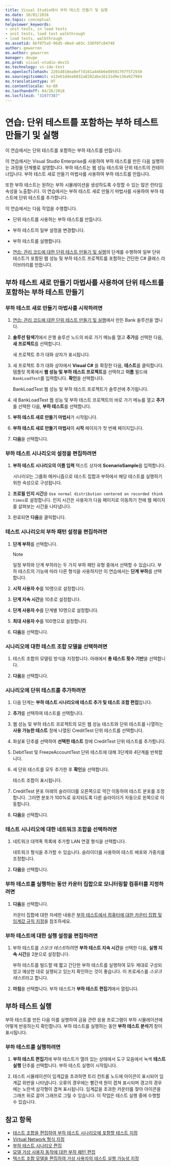 ```yaml
---
title: Visual Studio에서 부하 테스트 만들기 및 실행
ms.date: 10/01/2016
ms.topic: conceptual
helpviewer_keywords:
- unit tests, in load tests
- unit tests, load test walkthrough
- load tests, walkthrough
ms.assetid: bbf075a5-96d5-48ed-a03c-330f0fc04748
author: gewarren
ms.author: gewarren
manager: douge
ms.prod: visual-studio-dev15
ms.technology: vs-ide-test
ms.openlocfilehash: 22014010ea0ef7d101a446b6e89591797f5f2550
ms.sourcegitcommit: e13e61ddea6032a8282abe16131d9e136a927984
ms.translationtype: HT
ms.contentlocale: ko-KR
ms.lasthandoff: 04/26/2018
ms.locfileid: "31977387"
---
```

# <a name="walkthrough-create-and-run-a-load-test-that-contains-unit-tests"></a>연습: 단위 테스트를 포함하는 부하 테스트 만들기 및 실행

이 연습에서는 단위 테스트를 포함하는 부하 테스트를 만듭니다.

이 연습에서는 Visual Studio Enterprise를 사용하여 부하 테스트를 만든 다음 실행하는 과정을 단계별로 설명합니다. 부하 테스트는 웹 성능 테스트와 단위 테스트의 컨테이너입니다. 부하 테스트 새로 만들기 마법사를 사용하여 부하 테스트를 만듭니다.

또한 부하 테스트는 원하는 부하 시뮬레이션을 생성하도록 수정할 수 있는 많은 런타임 속성을 노출합니다. 이 연습에서는 부하 테스트 새로 만들기 마법사를 사용하여 부하 테스트에 단위 테스트를 추가합니다.

이 연습에서는 다음 작업을 수행합니다.

-   단위 테스트를 사용하는 부하 테스트를 만듭니다.

-   부하 테스트의 일부 설정을 변경합니다.

-   부하 테스트를 실행합니다.

-   [연습: 관리 코드에 대한 단위 테스트 만들기 및 실행](../test/walkthrough-creating-and-running-unit-tests-for-managed-code.md)의 단계를 수행하여 일부 단위 테스트가 포함된 웹 성능 및 부하 테스트 프로젝트를 포함하는 간단한 C# 클래스 라이브러리를 만듭니다.

## <a name="create-a-load-test-containing-unit-tests-using-the-new-load-test-wizard"></a>부하 테스트 새로 만들기 마법사를 사용하여 단위 테스트를 포함하는 부하 테스트 만들기

### <a name="to-start-the-new-load-test-wizard"></a>부하 테스트 새로 만들기 마법사를 시작하려면

1.  [연습: 관리 코드에 대한 단위 테스트 만들기 및 실행](../test/walkthrough-creating-and-running-unit-tests-for-managed-code.md)에서 만든 Bank 솔루션을 엽니다.

2.  **솔루션 탐색기**에서 은행 솔루션 노드의 바로 가기 메뉴를 열고 **추가**를 선택한 다음, **새 프로젝트**를 선택합니다.

     새 프로젝트 추가 대화 상자가 표시됩니다.

3.  새 프로젝트 추가 대화 상자에서 **Visual C#** 을 확장한 다음, **테스트**를 클릭합니다. 템플릿 목록에서 **웹 성능 및 부하 테스트 프로젝트**를 선택하고 **이름** 필드에 `BankLoadTest`를 입력합니다. **확인**을 선택합니다.

     BankLoadTest 웹 성능 및 부하 테스트 프로젝트가 솔루션에 추가됩니다.

4.  새 BankLoadTest 웹 성능 및 부하 테스트 프로젝트의 바로 가기 메뉴를 열고 **추가**를 선택한 다음, **부하 테스트**를 선택합니다.

5.  **부하 테스트 새로 만들기 마법사**가 시작됩니다.

6.  **부하 테스트 새로 만들기 마법사**의 **시작** 페이지가 첫 번째 페이지입니다.

7.  **다음**을 선택합니다.

### <a name="to-edit-settings-for-load-test-scenario"></a>부하 테스트 시나리오의 설정을 편집하려면

1.  **부하 테스트 시나리오의 이름 입력** 텍스트 상자에 **ScenarioSample**을 입력합니다.

     *시나리오*는 그룹화 메커니즘으로 테스트 집합과 부하에서 해당 테스트를 실행하기 위한 속성으로 구성됩니다.

2.  **프로필 인지 시간**을 `Use normal distribution centered on recorded think times`로 설정합니다. 인지 시간은 사용자가 다음 페이지로 이동하기 전에 웹 페이지를 살펴보는 시간을 나타냅니다.

1.  완료되면 **다음**을 클릭합니다.

### <a name="to-edit-load-pattern-setting-for-test-scenario"></a>테스트 시나리오의 부하 패턴 설정을 편집하려면

1.  **단계 부하**를 선택합니다.

    > [!NOTE]
    > 일정 부하와 단계 부하라는 두 가지 부하 패턴 유형 중에서 선택할 수 있습니다. 부하 테스트의 기능에 따라 다른 형식을 사용하지만 이 연습에서는 **단계 부하**를 선택합니다.

2.  **시작 사용자 수**를 10명으로 설정합니다.

3.  **단계 지속 시간**을 10초로 설정합니다.

4.  **단계 사용자 수**를 단계별 10명으로 설정합니다.

5.  **최대 사용자 수**를 100명으로 설정합니다.

6.  **다음**을 선택합니다.

### <a name="to-select-test-mix-model-for-the-scenario"></a>시나리오에 대한 테스트 조합 모델을 선택하려면

1.  테스트 조합의 모델링 방식을 지정합니다. 아래에서 **총 테스트 횟수 기반**을 선택합니다.

2.  **다음**을 선택합니다.

### <a name="to-add-unit-tests-to-the-scenario"></a>시나리오에 단위 테스트를 추가하려면

1.  다음 단계는 **부하 테스트 시나리오에 테스트 추가 및 테스트 조합 편집**입니다.

2.  **추가**를 선택하여 테스트를 선택합니다.

3.  웹 성능 및 부하 테스트 프로젝트의 모든 웹 성능 테스트와 단위 테스트를 나열하는 **사용 가능한 테스트** 창에 나열된 CreditTest 단위 테스트를 선택합니다.

4.  화살표 단추를 선택하여 **선택한 테스트** 창에 CreditTest 단위 테스트를 추가합니다.

5.  DebitTest 및 FreezeAccountTest 단위 테스트에 대해 3단계와 4단계를 반복합니다.

6.  세 단위 테스트를 모두 추가한 후 **확인**을 선택합니다.

     테스트 조합이 표시됩니다.

7.  CreditTest 분포 아래의 슬라이더를 오른쪽으로 약간 이동하여 테스트 분포를 조정합니다. 그러면 분포가 100%로 유지되도록 다른 슬라이더가 자동으로 왼쪽으로 이동합니다.

8.  **다음**을 선택합니다.

### <a name="to-select-network-mix-for-test-scenario"></a>테스트 시나리오에 대한 네트워크 조합을 선택하려면

1.  네트워크 대역폭 목록에 추가할 LAN 연결 형식을 선택합니다.

     네트워크 형식을 추가할 수 있습니다. 슬라이더를 사용하여 테스트 배포와 가중치를 조정합니다.

2.  **다음**을 선택합니다.

### <a name="to-specify-computers-to-monitor-with-counter-sets-during-load-test-run"></a>부하 테스트를 실행하는 동안 카운터 집합으로 모니터링할 컴퓨터를 지정하려면

1.  **다음**을 선택합니다.

     카운터 집합에 대한 자세한 내용은 [부하 테스트에서 컴퓨터에 대한 카운터 집합 및 임계값 규칙 지정](../test/specify-counter-sets-and-threshold-rules-for-load-testing.md)을 참조하세요.

### <a name="to-edit-run-setting-for-load-test"></a>부하 테스트에 대한 실행 설정을 편집하려면

1.  부하 테스트를 *스모크 테스트*하려면 **부하 테스트 지속 시간**을 선택한 다음, **실행 지속 시간**을 2분으로 설정합니다.

     부하 테스트를 빌드할 때 짧고 간단한 부하 테스트를 실행하여 모두 제대로 구성되었고 예상한 대로 실행되고 있는지 확인하는 것이 좋습니다. 이 프로세스를 *스모크 테스트*라고 합니다.

2.  **마침**을 선택합니다. 부하 테스트가 **부하 테스트 편집기**에서 열립니다.

## <a name="running-the-load-test"></a>부하 테스트 실행
 부하 테스트를 만든 다음 이를 실행하여 금융 관련 응용 프로그램이 부하 시뮬레이션에 어떻게 반응하는지 확인합니다. 부하 테스트를 실행하는 동안 **부하 테스트 분석기** 창이 표시됩니다.

### <a name="to-run-the-load-test"></a>부하 테스트를 실행하려면

1.  **부하 테스트 편집기**에 부하 테스트가 열려 있는 상태에서 도구 모음에서 녹색 **테스트 실행** 단추를 선택합니다. 부하 테스트 실행이 시작됩니다.

2.  테스트 시뮬레이션이 임계값을 초과하면 트리 컨트롤 노드에 아이콘이 표시되어 임계값 위반을 나타냅니다. 오류의 경우에는 빨간색 원이 겹쳐 표시되며 경고의 경우에는 노란색 삼각형이 겹쳐 표시됩니다. 임계값을 초과한 카운터를 찾아 아이콘을 그래프 위로 끌어 그래프로 그릴 수 있습니다. 이 작업은 테스트 실행 중에 수행할 수 있습니다.

## <a name="see-also"></a>참고 항목

- [테스트 조합을 편집하여 부하 테스트 시나리오에 포함할 테스트 지정](../test/edit-the-test-mix-to-specify-which-web-browsers-types-in-a-load-test-scenario.md)
- [Virtual Network 형식 지정](../test/specify-virtual-network-types-in-a-load-test-scenario.md)
- [부하 테스트 시나리오 편집](../test/edit-load-test-scenarios.md)
- [모델 가상 사용자 동작에 대한 부하 패턴 편집](../test/edit-load-patterns-to-model-virtual-user-activities.md)
- [텍스트 조합 모델을 편집하여 가상 사용자의 테스트 실행 가능성 지정](../test/edit-test-mix-models-to-specify-the-probability-of-a-virtual-user-running-a-test.md)